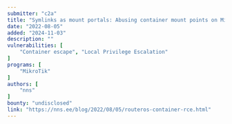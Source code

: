 ```yaml
---
submitter: "c2a"
title: "Symlinks as mount portals: Abusing container mount points on MikroTik's RouterOS to gain code execution"
date: "2022-08-05"
added: "2024-11-03"
description: ""
vulnerabilities: [
    "Container escape", "Local Privilege Escalation"
]
programs: [
    "MikroTik"
]
authors: [
    "nns"
]
bounty: "undisclosed"
link: "https://nns.ee/blog/2022/08/05/routeros-container-rce.html"
---
```




